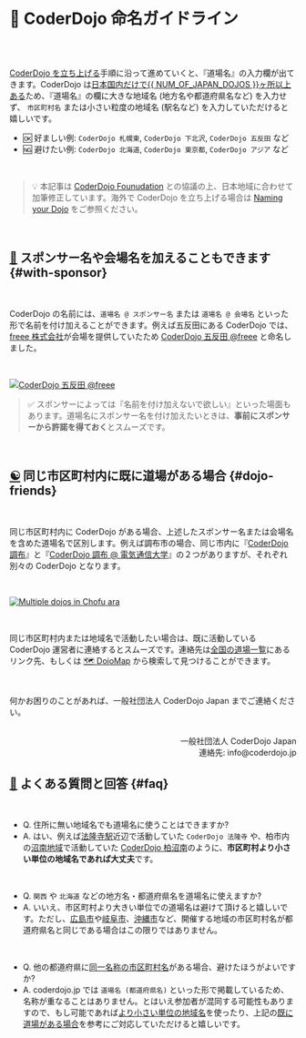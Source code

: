 # 💭 CoderDojo 命名ガイドライン

<br><br>

[CoderDojo を立ち上げる](/kata#startup)手順に沿って進めていくと、『道場名』の入力欄が出てきます。CoderDojo は[日本国内だけで{{ NUM_OF_JAPAN_DOJOS }}ヶ所以上ある](https://map.coderdojo.jp/)ため、『道場名』の欄に大きな地域名 (地方名や都道府県名など) を入力せず、 `市区町村名` または小さい粒度の地域名 (駅名など) を入力していただけると嬉しいです。

- 🆗 好ましい例: `CoderDojo 札幌東`, `CoderDojo 下北沢`, `CoderDojo 五反田` など
- 🆖 避けたい例: `CoderDojo 北海道`, `CoderDojo 東京都`, `CoderDojo アジア` など

<br>

> 💡 本記事は [CoderDojo Founudation](https://coderdojo.com/foundation/) との協議の上、日本地域に合わせて加筆修正しています。海外で CoderDojo を立ち上げる場合は [Naming your Dojo](https://help.coderdojo.com/cdkb/s/article/Naming-your-Dojo) をご参照ください。

<br>

## [🏢](#with-sponsor) スポンサー名や会場名を加えることもできます {#with-sponsor}

<br>

CoderDojo の名前には、`道場名 @ スポンサー名` または `道場名 @ 会場名` といった形で名前を付け加えることができます。例えば五反田にある CoderDojo では、[freee 株式会社](https://www.freee.co.jp/)が会場を提供していたため [CoderDojo 五反田 @freee](https://coderdojo-gotanda.doorkeeper.jp/events/103000) と命名しました。

<br>

[![CoderDojo 五反田 @freee](/img/coderdojo-gotanda-at-freee.jpg)](https://coderdojo-gotanda.doorkeeper.jp/events/104292)

<blockquote style='margin-left: 16px;'>
  ✅ スポンサーによっては『名前を付け加えないで欲しい』といった場面もあります。道場名にスポンサー名を付け加えたいときは、<strong>事前にスポンサーから許諾を得ておく</strong>とスムーズです。
</blockquote>

<br>


## [☯️](#dojo-friends) 同じ市区町村内に既に道場がある場合 {#dojo-friends}

<br>

同じ市区町村内に CoderDojo がある場合、上述したスポンサー名または会場名を含めた道場名で区別します。例えば調布市の場合、同じ市内に『[CoderDojo 調布](https://coderdojochofu.hatenablog.jp/)』と『[CoderDojo 調布 @ 電気通信大学](https://volunteer-r.connpass.com/)』の２つがありますが、それぞれ別々の CoderDojo となります。

<br>

[![Multiple dojos in Chofu ara](/img/coderdojos-in-chofu.png)](/#dojos)

<br>

<!--同様にして、渋谷区内にも『[CoderDojo 渋谷](https://coderdojoshibuya.connpass.com/)』と『[CoderDojo 渋谷@みらい区](https://peatix.com/group/7202018)』がありますが、それぞれ別々のチームによって運営されています。-->

同じ市区町村内または地域名で活動したい場合は、既に活動している CoderDojo 運営者に連絡するとスムーズです。連絡先は[全国の道場一覧](/#dojos)にあるリンク先、もしくは [🗺 DojoMap](https://map.coderdojo.jp/) から検索して見つけることができます。

<br>

何かお困りのことがあれば、一般社団法人 CoderDojo Japan までご連絡ください。

<br>

<div align="right">
一般社団法人 CoderDojo Japan<br>
連絡先: info@coderdojo.jp
</div>

## [💭](#faq) よくある質問と回答 {#faq}

<br>

- Q. 住所に無い地域名でも道場名に使うことはできますか?
- A. はい、例えば[法隆寺駅](https://ja.wikipedia.org/wiki/法隆寺駅)近辺で活動していた `CoderDojo 法隆寺` や、柏市内の[沼南地域](https://ja.wikipedia.org/wiki/沼南町)で活動していた [CoderDojo 柏沼南](https://www.facebook.com/CoderDojoKashiwaShounan/)のように、**市区町村より小さい単位の地域名であれば大丈夫**です。

<br>

- Q. `関西` や `北海道` などの地方名・都道府県名を道場名に使えますか?
- A. いいえ、市区町村より大きい単位での道場名は避けて頂けると嬉しいです。ただし、[広島市](http://www.city.hiroshima.lg.jp/)や[岐阜市](https://www.city.gifu.lg.jp/)、[沖縄市](https://www.city.okinawa.okinawa.jp/)など、開催する地域の市区町村名が都道府県名と同じである場合はこの限りではありません。

<br>

- Q. 他の都道府県に[同一名称の市区町村名](https://ja.wikipedia.org/wiki/同一名称の市区町村一覧)がある場合、避けたほうがよいですか?
- A. coderdojo.jp では `道場名 (都道府県名)` といった形で掲載しているため、名称が重なることはありません。とはいえ参加者が混同する可能性もありますので、もし可能であれば[より小さい単位の地域名](#faq)を使ったり、上記の[既に道場がある場合](#existing-dojo)を参考にご対応していただけると嬉しいです。



